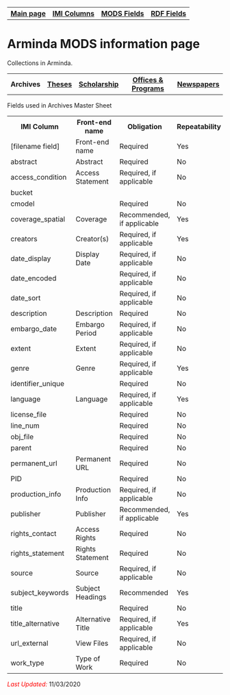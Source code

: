 <!DOCTYPE html>
<html>
<body>

<table style="width:100%">
  <tr>
    <th><a href="index.md">Main page</a></th>
	<th><a href="IMI.md">IMI Columns</a></th>
    <th><a href="MODS.md">MODS Fields</a></th>
    <th><a href="#">RDF Fields</a></th>
  </tr>
  <table>
 <h1>Arminda MODS information page</h1> 
  
<p>Collections in Arminda.</p>
   <tr>
    <th>Archives</th>
	<th><a href="Theses.md">Theses</a></th>
    <th><a href="Scholarship.md">Scholarship</a></th>
    <th><a href="Offices&Programs.md">Offices & Programs</a></th>
	<th><a href="Newspapers.md">Newspapers</a></th>
  </tr>
 </table>
  
</table>
<p>Fields used in Archives Master Sheet</p>
<table>
  <tr>
    <th>IMI Column</th>
	<th>Front-end name</th>
    <th>Obligation</th>
    <th>Repeatability</th>
	<th>Public Field</th>
	<th>Field Changes</th>
  </tr>
  <tr>
	<td>[filename field]</td>
	<td>Front-end name</td>
    <td>Required</td>
    <td>Yes</td>
	<td>Yes</td>
	<td>(under review)</td>
  </tr>
  <tr>
    <td>abstract</td>
	<td>Abstract</td>
    <td>Required</td>
    <td>No</td>
	<td>Yes</td>
	<td></td>
  </tr>
  <tr>
    <td>access_condition</td>
	<td>Access Statement</td>
    <td>Required, if applicable</td>
    <td>No</td>
	<td>Yes</td>
	<td></td>
  </tr>
  <tr>
    <td>bucket</td>
	<td></td>
    <td></td>
    <td></td>
	<td></td>
	<td>Former name "issue"</td>
  </tr>
  <tr>
    <td>cmodel</td>
	<td></td>
    <td>Required</td>
    <td>No</td>
	<td>No</td>
	<td></td>
  </tr>
  <tr>
    <td>coverage_spatial</td>
	<td>Coverage</td>
    <td>Recommended, if applicable</td>
    <td>Yes</td>
	<td>Yes</td>
	<td></td>
  </tr>
  <tr>
    <td>creators</td>
	<td>Creator(s)</td>
    <td>Required, if applicable</td>
    <td>Yes</td>
	<td>Yes</td>
	<td>Former name "authors"</td>
  </tr>
  <tr>
    <td>date_display</td>
	<td>Display Date</td>
    <td>Required, if applicable</td>
    <td>No</td>
	<td>Yes</td>
	<td>Former name "mods_display_date</td>
  </tr>
  <tr>
    <td>date_encoded</td>
	<td></td>
    <td>Required, if applicable</td>
    <td>No</td>
	<td>No</td>
	<td>Former name "oai_harvester_date"</td>
  </tr>
  <tr>
    <td>date_sort</td>
	<td></td>
    <td>Required, if applicable</td>
    <td>No</td>
	<td>No</td>
	<td>Former name "mods_date_created_keydate"</td>
  </tr>
  <tr>
    <td>description</td>
	<td>Description</td>
    <td>Required</td>
    <td>No</td>
	<td>Yes</td>
	<td></td>
  </tr>
  <tr>
    <td>embargo_date</td>
	<td>Embargo Period</td>
    <td>Required, if applicable</td>
    <td>No</td>
	<td>Yes</td>
	<td></td>
  </tr>
  <tr>
    <td>extent</td>
	<td>Extent</td>
    <td>Required, if applicable</td>
    <td>No</td>
	<td>Yes</td>
	<td></td>
  </tr>
  <tr>
    <td>genre</td>
	<td>Genre</td>
    <td>Required, if applicable</td>
    <td>Yes</td>
	<td>Yes</td>
	<td></td>
  </tr>
  <tr>
    <td>identifier_unique</td>
	<td></td>
    <td>Required</td>
    <td>No</td>
	<td>No</td>
	<td>Former name "context_key"</td>
  </tr>
  <tr>
    <td>language</td>
	<td>Language</td>
    <td>Required, if applicable</td>
    <td>Yes</td>
	<td>Yes</td>
	<td></td>
  </tr>
  <tr>
    <td>license_file</td>
	<td></td>
    <td>Required</td>
    <td>No</td>
	<td>No</td>
	<td></td>
  </tr>
  <tr>
    <td>line_num</td>
	<td></td>
    <td>Required</td>
    <td>No</td>
	<td>No</td>
	<td></td>
  </tr>
  <tr>
    <td>obj_file</td>
	<td></td>
    <td>Required</td>
    <td>No</td>
	<td>No</td>
	<td></td>
  </tr>
  <tr>
    <td>parent</td>
	<td></td>
    <td>Required</td>
    <td>No</td>
	<td>No</td>
	<td></td>
  </tr>
  <tr>
    <td>permanent_url</td>
	<td>Permanent URL</td>
    <td>Required</td>
    <td>No</td>
	<td>Yes</td>
	<td></td>
  </tr>
  <tr>
    <td>PID</td>
	<td></td>
    <td>Required</td>
    <td>No</td>
	<td>No</td>
	<td></td>
  </tr>
  <tr>
    <td>production_info</td>
	<td>Production Info</td>
    <td>Required, if applicable</td>
    <td>No</td>
	<td>Yes</td>
	<td></td>
  </tr>
  <tr>
    <td>publisher</td>
	<td>Publisher</td>
    <td>Recommended, if applicable</td>
    <td>Yes</td>
	<td>Yes</td>
	<td></td>
  </tr>
  <tr>
    <td>rights_contact</td>
	<td>Access Rights</td>
    <td>Required</td>
    <td>No</td>
	<td>Yes</td>
	<td>Former name "rights"</td>
  </tr>
  <tr>
    <td>rights_statement</td>
	<td>Rights Statement</td>
    <td>Required</td>
    <td>No</td>
	<td>Yes</td>
	<td>N/A</td>
  </tr>
  <tr>
    <td>source</td>
	<td>Source</td>
    <td>Required, if applicable</td>
    <td>No</td>
	<td>Yes</td>
	<td>N/A</td>
  </tr>
  <tr>
    <td>subject_keywords</td>
	<td>Subject Headings</td>
    <td>Recommended</td>
    <td>Yes</td>
	<td>Yes</td>
	<td>Former name "keywords"</td>
  </tr>
  <tr>
    <td>title</td>
	<td></td>
    <td>Required</td>
    <td>No</td>
	<td>Yes</td>
	<td></td>
  </tr>
  <tr>
    <td>title_alternative</td>
	<td>Alternative Title</td>
    <td>Required, if applicable</td>
    <td>Yes</td>
	<td>Yes</td>
	<td>Former name "nonenglish_title"</td>
  </tr>
  <tr>
    <td>url_external</td>
	<td>View Files</td>
    <td>Required, if applicable</td>
    <td>No</td>
	<td>Yes</td>
	<td>Former name "download_url"</td>
  </tr>
  <tr>
    <td>work_type</td>
	<td>Type of Work</td>
    <td>Required</td>
    <td>No</td>
	<td>Yes</td>
	<td></td>
  </tr>
</table>

<dl>
	<p><font color="red"><i>Last Updated: </i></font>11/03/2020</p>
</dl>
</body>
</html>